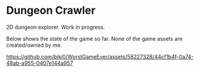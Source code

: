 # Dungeon Crawler 
2D dungeon explorer. Work in progress.

Below shows the state of the game so far. None of the game assets are created/owned by me.







https://github.com/biki0/WorstGameEver/assets/58227328/44cf1b4f-0a74-48ab-a955-0407e144a957


